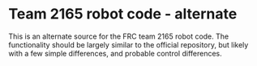 # Team 2165 robot code - alternate

This is an alternate source for the FRC team 2165 robot code. The functionality should be largely similar 
to the official repository, but likely with a few simple differences, and probable control differences.
